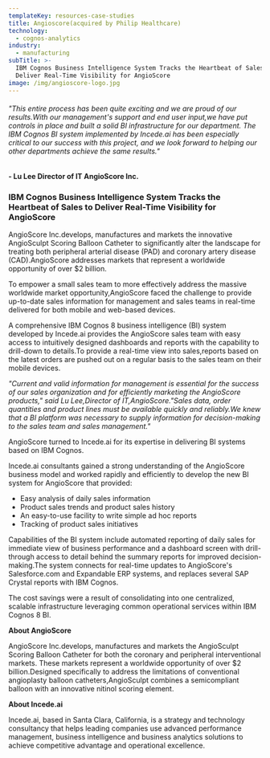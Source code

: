 ```yaml
---
templateKey: resources-case-studies
title: Angioscore(acquired by Philip Healthcare)
technology:
  - cognos-analytics
industry:
  - manufacturing
subTitle: >-
  IBM Cognos Business Intelligence System Tracks the Heartbeat of Sales to
  Deliver Real-Time Visibility for AngioScore
image: /img/angioscore-logo.jpg
---
```

###### *"This entire process has been quite exciting and we are proud of our results.With our management's support and end user input,we have put controls in place and built a solid BI infrastructure for our department. The IBM Cognos BI system implemented by Incede.ai has been especially critical to our success with this project, and we look forward to helping our other departments achieve the same results."*

**\- Lu Lee Director of IT AngioScore Inc.**

### IBM Cognos Business Intelligence System Tracks the Heartbeat of Sales to Deliver Real-Time Visibility for AngioScore

AngioScore Inc.develops, manufactures and markets the innovative AngioSculpt Scoring Balloon Catheter to significantly alter the landscape for treating both peripheral arterial disease (PAD) and coronary artery disease (CAD).AngioScore addresses markets that represent a worldwide opportunity of over $2 billion.

To empower a small sales team to more effectively address the massive worldwide market opportunity,AngioScore faced the challenge to provide up-to-date sales information for management and sales teams in real-time delivered for both mobile and web-based devices.

A comprehensive IBM Cognos 8 business intelligence (BI) system developed by Incede.ai provides the AngioScore sales team with easy access to intuitively designed dashboards and reports with the capability to drill-down to details.To provide a real-time view into sales,reports based on the latest orders are pushed out on a regular basis to the sales team on their mobile devices. 

*"Current and valid information for management is essential for the success of our sales organization and for efficiently marketing the AngioScore products," said Lu Lee,Director of IT,AngioScore."Sales data, order quantities and product lines must be available quickly and reliably.We knew that a BI platform was necessary to supply information for decision-making to the sales team and sales management."*

AngioScore turned to Incede.ai for its expertise in delivering BI systems based on IBM Cognos.

Incede.ai consultants gained a strong understanding of the AngioScore business model and worked rapidly and efficiently to develop the new BI system for AngioScore that provided:

* Easy analysis of daily sales information
* Product sales trends and product sales history 
* An easy-to-use facility to write simple ad hoc reports 
* Tracking of product sales initiatives

Capabilities of the BI system include automated reporting of daily sales for immediate view of business performance and a dashboard screen with drill-through access to detail behind the summary reports for improved decision-making.The system connects for real-time updates to AngioScore's Salesforce.com and Expandable ERP systems, and replaces several SAP Crystal reports with IBM Cognos.

The cost savings were a result of consolidating into one centralized, scalable infrastructure leveraging common operational services within IBM Cognos 8 BI.

**About AngioScore**

AngioScore Inc.develops, manufactures and markets the AngioSculpt Scoring Balloon Catheter for both the coronary and peripheral interventional markets. These markets represent a worldwide opportunity of over $2 billion.Designed specifically to address the limitations of conventional angioplasty balloon catheters,AngioSculpt combines a semicompliant balloon with an innovative nitinol scoring element.

**About Incede.ai**

Incede.ai, based in Santa Clara, California, is a strategy and technology consultancy that helps leading companies use advanced performance management, business intelligence and business analytics solutions to achieve competitive advantage and operational excellence.
